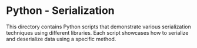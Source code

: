 # Python - Serialization

This directory contains Python scripts that demonstrate various serialization techniques using different libraries. Each script showcases how to serialize and deserialize data using a specific method.